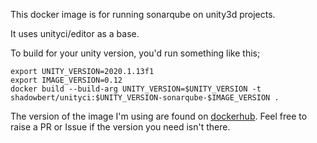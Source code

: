 This docker image is for running sonarqube on unity3d projects.

It uses unityci/editor as a base.

To build for your unity version, you'd run something like this;

    export UNITY_VERSION=2020.1.13f1
    export IMAGE_VERSION=0.12
    docker build --build-arg UNITY_VERSION=$UNITY_VERSION -t shadowbert/unityci:$UNITY_VERSION-sonarqube-$IMAGE_VERSION .

The version of the image I'm using are found on [dockerhub](https://hub.docker.com/repository/docker/shadowbert/unityci).
Feel free to raise a PR or Issue if the version you need isn't there.
